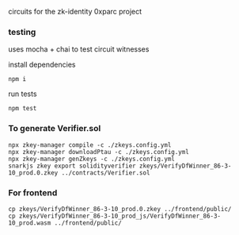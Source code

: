 circuits for the zk-identity 0xparc project

### testing

uses mocha + chai to test circuit witnesses

install dependencies

```
npm i
```
run tests

```
npm test
```

### To generate Verifier.sol
```
npx zkey-manager compile -c ./zkeys.config.yml
npx zkey-manager downloadPtau -c ./zkeys.config.yml
npx zkey-manager genZkeys -c ./zkeys.config.yml
snarkjs zkey export solidityverifier zkeys/VerifyDfWinner_86-3-10_prod.0.zkey ../contracts/Verifier.sol
```

### For frontend
```
cp zkeys/VerifyDfWinner_86-3-10_prod.0.zkey ../frontend/public/
cp zkeys/VerifyDfWinner_86-3-10_prod_js/VerifyDfWinner_86-3-10_prod.wasm ../frontend/public/
```
